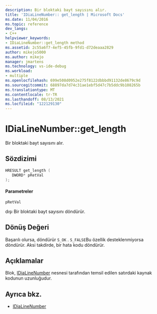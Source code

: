 ```yaml
---
description: Bir bloktaki bayt sayısını alır.
title: 'IDiaLineNumber:: get_length | Microsoft Docs'
ms.date: 11/04/2016
ms.topic: reference
dev_langs:
- C++
helpviewer_keywords:
- IDiaLineNumber::get_length method
ms.assetid: 2c55a6f7-4ef5-45fb-9fd1-d72deaaa2829
author: mikejo5000
ms.author: mikejo
manager: jmartens
ms.technology: vs-ide-debug
ms.workload:
- multiple
ms.openlocfilehash: 699e508d0952e275f8122dbbbd91132de8679c9d
ms.sourcegitcommit: 68897da7d74c31ae1ebf5d47c7b5ddc9b108265b
ms.translationtype: MT
ms.contentlocale: tr-TR
ms.lasthandoff: 08/13/2021
ms.locfileid: "122129130"
---
```

# <a name="idialinenumberget_length"></a>IDiaLineNumber::get_length
Bir bloktaki bayt sayısını alır.

## <a name="syntax"></a>Sözdizimi

```C++
HRESULT get_length ( 
   DWORD* pRetVal
);
```

#### <a name="parameters"></a>Parametreler
 `pRetVal`

dışı Bir bloktaki bayt sayısını döndürür.

## <a name="return-value"></a>Dönüş Değeri
 Başarılı olursa, döndürür `S_OK` . `S_FALSE`Bu özellik desteklenmiyorsa döndürür. Aksi takdirde, bir hata kodu döndürür.

## <a name="remarks"></a>Açıklamalar
 Blok, [IDiaLineNumber](../../debugger/debug-interface-access/idialinenumber.md) nesnesi tarafından temsil edilen satırdaki kaynak kodunun uzunluğudur.

## <a name="see-also"></a>Ayrıca bkz.
- [IDiaLineNumber](../../debugger/debug-interface-access/idialinenumber.md)
